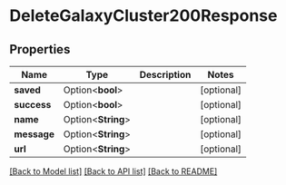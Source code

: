 # DeleteGalaxyCluster200Response

## Properties

Name | Type | Description | Notes
------------ | ------------- | ------------- | -------------
**saved** | Option<**bool**> |  | [optional]
**success** | Option<**bool**> |  | [optional]
**name** | Option<**String**> |  | [optional]
**message** | Option<**String**> |  | [optional]
**url** | Option<**String**> |  | [optional]

[[Back to Model list]](../README.md#documentation-for-models) [[Back to API list]](../README.md#documentation-for-api-endpoints) [[Back to README]](../README.md)


